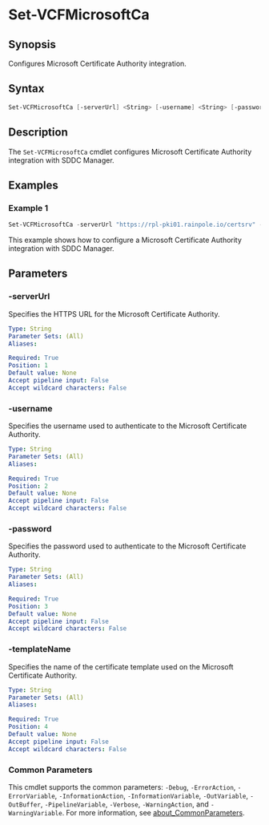 # Set-VCFMicrosoftCa

## Synopsis

Configures Microsoft Certificate Authority integration.

## Syntax

```powershell
Set-VCFMicrosoftCa [-serverUrl] <String> [-username] <String> [-password] <String> [-templateName] <String> [<CommonParameters>]
```

## Description

The `Set-VCFMicrosoftCa` cmdlet configures Microsoft Certificate Authority integration with SDDC Manager.

## Examples

### Example 1

```powershell
Set-VCFMicrosoftCa -serverUrl "https://rpl-pki01.rainpole.io/certsrv" -username Administrator -password "VMw@re1!" -templateName VMware
```

This example shows how to configure a Microsoft Certificate Authority integration with SDDC Manager.

## Parameters

### -serverUrl

Specifies the HTTPS URL for the Microsoft Certificate Authority.

```yaml
Type: String
Parameter Sets: (All)
Aliases:

Required: True
Position: 1
Default value: None
Accept pipeline input: False
Accept wildcard characters: False
```

### -username

Specifies the username used to authenticate to the Microsoft Certificate Authority.

```yaml
Type: String
Parameter Sets: (All)
Aliases:

Required: True
Position: 2
Default value: None
Accept pipeline input: False
Accept wildcard characters: False
```

### -password

Specifies the password used to authenticate to the Microsoft Certificate Authority.

```yaml
Type: String
Parameter Sets: (All)
Aliases:

Required: True
Position: 3
Default value: None
Accept pipeline input: False
Accept wildcard characters: False
```

### -templateName

Specifies the name of the certificate template used on the Microsoft Certificate Authority.

```yaml
Type: String
Parameter Sets: (All)
Aliases:

Required: True
Position: 4
Default value: None
Accept pipeline input: False
Accept wildcard characters: False
```

### Common Parameters

This cmdlet supports the common parameters: `-Debug`, `-ErrorAction`, `-ErrorVariable`, `-InformationAction`, `-InformationVariable`, `-OutVariable`, `-OutBuffer`, `-PipelineVariable`, `-Verbose`, `-WarningAction`, and `-WarningVariable`. For more information, see [about_CommonParameters](http://go.microsoft.com/fwlink/?LinkID=113216).
